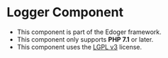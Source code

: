 # Logger Component #

- This component is part of the Edoger framework.
- This component only supports **PHP 7.1** or later.
- This component uses the [LGPL v3](https://www.gnu.org/licenses/lgpl-3.0.en.html) license.
